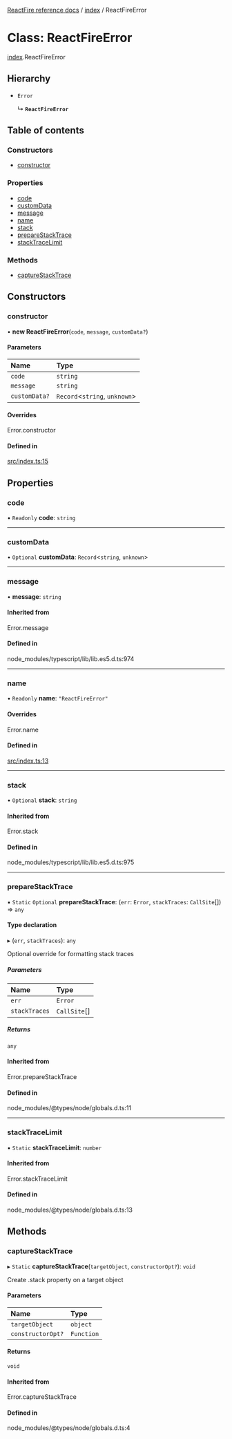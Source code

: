 [ReactFire reference docs](../README.md) / [index](../modules/index.md) / ReactFireError

# Class: ReactFireError

[index](../modules/index.md).ReactFireError

## Hierarchy

- `Error`

  ↳ **`ReactFireError`**

## Table of contents

### Constructors

- [constructor](index.ReactFireError.md#constructor)

### Properties

- [code](index.ReactFireError.md#code)
- [customData](index.ReactFireError.md#customdata)
- [message](index.ReactFireError.md#message)
- [name](index.ReactFireError.md#name)
- [stack](index.ReactFireError.md#stack)
- [prepareStackTrace](index.ReactFireError.md#preparestacktrace)
- [stackTraceLimit](index.ReactFireError.md#stacktracelimit)

### Methods

- [captureStackTrace](index.ReactFireError.md#capturestacktrace)

## Constructors

### constructor

• **new ReactFireError**(`code`, `message`, `customData?`)

#### Parameters

| Name | Type |
| :------ | :------ |
| `code` | `string` |
| `message` | `string` |
| `customData?` | `Record`<`string`, `unknown`\> |

#### Overrides

Error.constructor

#### Defined in

[src/index.ts:15](https://github.com/FirebaseExtended/reactfire/blob/main/src/index.ts#L15)

## Properties

### code

• `Readonly` **code**: `string`

___

### customData

• `Optional` **customData**: `Record`<`string`, `unknown`\>

___

### message

• **message**: `string`

#### Inherited from

Error.message

#### Defined in

node_modules/typescript/lib/lib.es5.d.ts:974

___

### name

• `Readonly` **name**: ``"ReactFireError"``

#### Overrides

Error.name

#### Defined in

[src/index.ts:13](https://github.com/FirebaseExtended/reactfire/blob/main/src/index.ts#L13)

___

### stack

• `Optional` **stack**: `string`

#### Inherited from

Error.stack

#### Defined in

node_modules/typescript/lib/lib.es5.d.ts:975

___

### prepareStackTrace

▪ `Static` `Optional` **prepareStackTrace**: (`err`: `Error`, `stackTraces`: `CallSite`[]) => `any`

#### Type declaration

▸ (`err`, `stackTraces`): `any`

Optional override for formatting stack traces

##### Parameters

| Name | Type |
| :------ | :------ |
| `err` | `Error` |
| `stackTraces` | `CallSite`[] |

##### Returns

`any`

#### Inherited from

Error.prepareStackTrace

#### Defined in

node_modules/@types/node/globals.d.ts:11

___

### stackTraceLimit

▪ `Static` **stackTraceLimit**: `number`

#### Inherited from

Error.stackTraceLimit

#### Defined in

node_modules/@types/node/globals.d.ts:13

## Methods

### captureStackTrace

▸ `Static` **captureStackTrace**(`targetObject`, `constructorOpt?`): `void`

Create .stack property on a target object

#### Parameters

| Name | Type |
| :------ | :------ |
| `targetObject` | `object` |
| `constructorOpt?` | `Function` |

#### Returns

`void`

#### Inherited from

Error.captureStackTrace

#### Defined in

node_modules/@types/node/globals.d.ts:4
